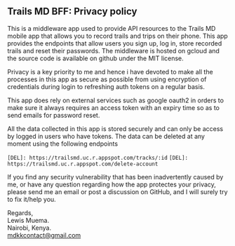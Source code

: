 ## Trails MD BFF: Privacy policy

This is a middleware app used to provide API resources to the Trails MD mobile app that allows you to record trails and trips on their phone. This app provides the endpoints that allow users you sign up, log in, store recorded trails and reset their passwords. The middleware is hosted on gcloud and the source code is available on github under the MIT license.

Privacy is a key priority to me and hence i have devoted to make all the processes in this app as secure as possible from using encryption of credentials during login to refreshing auth tokens on a regular basis.

This app does rely on external services such as google oauth2 in orders to make sure it always requires an access token with an expiry time so as to send emails for password reset.

All the data collected in this app is stored securely and can only be access by logged in users who have tokens. The data can be deleted at any moment using the following endpoints

`[DEL]: https://trailsmd.uc.r.appspot.com/tracks/:id`
`[DEL]: https://trailsmd.uc.r.appspot.com/delete-account`

If you find any security vulnerability that has been inadvertently caused by me, or have any question regarding how the app protectes your privacy, please send me an email or post a discussion on GitHub, and I will surely try to fix it/help you.

Regards,  
Lewis Muema.  
Nairobi, Kenya.  
mdkkcontact@gmail.com

